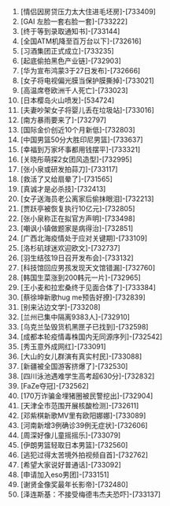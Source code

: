 
1. [情侣因房贷压力太大住进毛坯房]-[733409]
1. [GAI 左脸一套右脸一套]-[733222]
1. [终于等到录取通知书]-[733144]
1. [全国ATM机降至百万台以下]-[732616]
1. [习酒集团正式成立]-[733235]
1. [起底偷拍黑色产业链]-[732903]
1. [华为宣布鸿蒙3于27日发布]-[732666]
1. [女子将电视偏光膜当保护膜撕掉]-[733021]
1. [高温席卷欧洲千人死亡]-[733023]
1. [日本樱岛火山喷发]-[534724]
1. [夫妻吵架女子将婴儿丢在垃圾站]-[733016]
1. [南方暴雨要来了]-[732797]
1. [国际金价创近10个月新低]-[732803]
1. [中国男篮50分大胜印尼男篮]-[733637]
1. [幸福到万家坏事都用钱摆平]-[733321]
1. [关晓彤萌探2女团风造型]-[732995]
1. [张小泉或研发拍蒜刀]-[733117]
1. [救活了又给扇晕了]-[731565]
1. [真诚才是必杀技]-[732413]
1. [女子送海员老公离家后偷抹眼泪]-[732213]
1. [贾跃亭被恢复执行10亿元]-[732805]
1. [张小泉称正在拟官方声明]-[733498]
1. [嘲讽小镇做题家是病得治]-[732851]
1. [广西北海疫情处于应对关键期]-[733109]
1. [洛杉矶球迷欢迎欧文]-[732737]
1. [羽生结弦19日召开发布会]-[733132]
1. [科技馆回应男孩发现天文馆错漏]-[732760]
1. [韩国生菜涨到200韩元一片]-[732965]
1. [王小麦和拉宏桑终于见面合体了]-[733384]
1. [蔡徐坤新歌hug me预告好撩]-[732839]
1. [别来沾边文学]-[733208]
1. [兰州已集中隔离9383人]-[732910]
1. [乌克兰坠毁货机黑匣子已找到]-[732598]
1. [成都本轮疫情毒株国内无同源序列]-[732542]
1. [秀玉意外成网红]-[733091]
1. [大山的女儿群演有真实村民]-[733088]
1. [新疆被全国游客挤爆了]-[732530]
1. [四川泳池遇难学生高考超630分]-[732832]
1. [FaZe夺冠]-[732562]
1. [170万诈骗金埋猪圈被民警挖出]-[732904]
1. [天津全市范围开展核酸检测]-[732611]
1. [邓紫棋新歌MV里有欧阳娜娜]-[733089]
1. [河南新增3例确诊39例无症状]-[732606]
1. [周深好像儿童摇摇乐]-[733079]
1. [伊朗男篮轻取日本男篮]-[732560]
1. [逃犯过得太苦境外拍视频自首]-[732762]
1. [希望大家说好普通话]-[733092]
1. [申请加入eso男团]-[733151]
1. [谢贤金像奖最年长影帝]-[732480]
1. [泽连斯基：不接受梅德韦杰夫恐吓]-[733137]